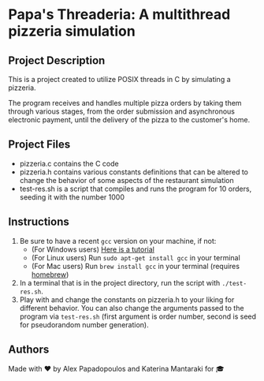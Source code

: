 # Papa's Threaderia: A multithread pizzeria simulation

## Project Description

This is a project created to utilize POSIX threads in C by simulating a pizzeria.

The program receives and handles multiple pizza orders by taking them through various stages, from the order submission and asynchronous electronic payment, until the delivery of the pizza to the customer's home.

## Project Files

* pizzeria.c contains the C code
* pizzeria.h contains various constants definitions that can be altered to change the behavior of some aspects of the restaurant simulation
* test-res.sh is a script that compiles and runs the program for 10 orders, seeding it with the number 1000

## Instructions

1. Be sure to have a recent `gcc` version on your machine, if not:
	* (For Windows users) [Here is a tutorial](https://dev.to/gamegods3/how-to-install-gcc-in-windows-10-the-easier-way-422j)
	* (For Linux users) Run `sudo apt-get install gcc` in your terminal
	* (For Mac users) Run `brew install gcc` in your terminal (requires [homebrew](https://brew.sh/))
2. In a terminal that is in the project directory, run the script with `./test-res.sh`.
3. Play with and change the constants on pizzeria.h to your liking for different behavior. You can also change the arguments passed to the program via `test-res.sh` (first argument is order number, second is seed for pseudorandom number generation).

## Authors

Made with ❤️  by Alex Papadopoulos and Katerina Mantaraki for 🎓


